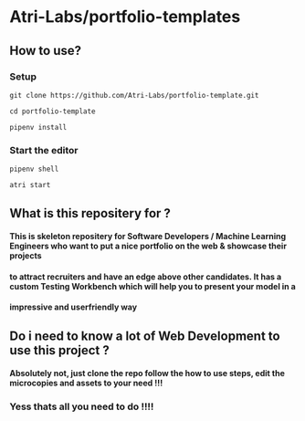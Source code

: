 # Atri-Labs/portfolio-templates

## How to use?

### Setup
```shell
git clone https://github.com/Atri-Labs/portfolio-template.git

cd portfolio-template

pipenv install
```

### Start the editor
```shell
pipenv shell

atri start
```



## What is this repositery for ?

#### This is skeleton repositery for Software Developers / Machine Learning Engineers who want to put a nice portfolio on the web & showcase their projects
#### to attract recruiters and have an edge above other candidates. It has a custom Testing Workbench which will help you to present your model in a 
#### impressive and userfriendly way

## Do i need to know a lot of Web Development to use this project ?

#### Absolutely not, just clone the repo follow the how to use steps, edit the microcopies and assets to your need !!!

### Yess thats all you need to do !!!!
